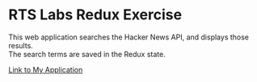 # RTS Labs Redux Exercise  

This web application searches the Hacker News API, and displays those results.  
The search terms are saved in the Redux state.  

[Link to My Application](https://thebriankilpatrick.github.io/rts-labs/)  
